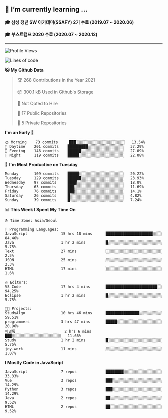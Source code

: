 ## 🌱 I’m currently learning ...

**🎓 삼성 청년 SW 아카데미(SSAFY) 2기 수료 (2019.07 ~ 2020.06)**

**🎓 부스트캠프 2020 수료 (2020.07 ~ 2020.12)**
 
-----

<!--START_SECTION:waka-->
![Profile Views](http://img.shields.io/badge/Profile%20Views-5-blue)

![Lines of code](https://img.shields.io/badge/From%20Hello%20World%20I%27ve%20Written-2.9%20million%20lines%20of%20code-blue)

**🐱 My Github Data** 

> 🏆 268 Contributions in the Year 2021
 > 
> 📦 300.1 kB Used in Github's Storage 
 > 
> 🚫 Not Opted to Hire
 > 
> 📜 17 Public Repositories 
 > 
> 🔑 5 Private Repositories  
 > 
**I'm an Early 🐤** 

```text
🌞 Morning    73 commits     ███░░░░░░░░░░░░░░░░░░░░░░   13.54% 
🌆 Daytime    201 commits    █████████░░░░░░░░░░░░░░░░   37.29% 
🌃 Evening    146 commits    ██████░░░░░░░░░░░░░░░░░░░   27.09% 
🌙 Night      119 commits    █████░░░░░░░░░░░░░░░░░░░░   22.08%

```
📅 **I'm Most Productive on Tuesday** 

```text
Monday       109 commits    █████░░░░░░░░░░░░░░░░░░░░   20.22% 
Tuesday      129 commits    ██████░░░░░░░░░░░░░░░░░░░   23.93% 
Wednesday    97 commits     ████░░░░░░░░░░░░░░░░░░░░░   18.0% 
Thursday     63 commits     ███░░░░░░░░░░░░░░░░░░░░░░   11.69% 
Friday       76 commits     ███░░░░░░░░░░░░░░░░░░░░░░   14.1% 
Saturday     26 commits     █░░░░░░░░░░░░░░░░░░░░░░░░   4.82% 
Sunday       39 commits     █░░░░░░░░░░░░░░░░░░░░░░░░   7.24%

```


📊 **This Week I Spent My Time On** 

```text
⌚︎ Time Zone: Asia/Seoul

💬 Programming Languages: 
JavaScript               15 hrs 18 mins      █████████████████████░░░░   84.46% 
Java                     1 hr 2 mins         █░░░░░░░░░░░░░░░░░░░░░░░░   5.75% 
Text                     27 mins             ░░░░░░░░░░░░░░░░░░░░░░░░░   2.5% 
JSON                     25 mins             ░░░░░░░░░░░░░░░░░░░░░░░░░   2.3% 
HTML                     17 mins             ░░░░░░░░░░░░░░░░░░░░░░░░░   1.6%

🔥 Editors: 
VS Code                  17 hrs 4 mins       ███████████████████████░░   94.25% 
Eclipse                  1 hr 2 mins         █░░░░░░░░░░░░░░░░░░░░░░░░   5.75%

🐱‍💻 Projects: 
StudyAlgo                10 hrs 46 mins      ███████████████░░░░░░░░░░   59.51% 
programmers              3 hrs 47 mins       █████░░░░░░░░░░░░░░░░░░░░   20.96% 
채널톡                      2 hrs 6 mins        ███░░░░░░░░░░░░░░░░░░░░░░   11.66% 
Study                    1 hr 2 mins         █░░░░░░░░░░░░░░░░░░░░░░░░   5.75% 
joy-work                 11 mins             ░░░░░░░░░░░░░░░░░░░░░░░░░   1.07%

```

**I Mostly Code in JavaScript** 

```text
JavaScript               7 repos             ████████░░░░░░░░░░░░░░░░░   33.33% 
Vue                      3 repos             ███░░░░░░░░░░░░░░░░░░░░░░   14.29% 
Python                   3 repos             ███░░░░░░░░░░░░░░░░░░░░░░   14.29% 
Java                     2 repos             ██░░░░░░░░░░░░░░░░░░░░░░░   9.52% 
HTML                     2 repos             ██░░░░░░░░░░░░░░░░░░░░░░░   9.52%

```



<!--END_SECTION:waka-->
